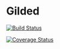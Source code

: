# Gilded
[![Build Status](https://travis-ci.org/BrouALLOUETTE/Gilded.svg?branch=master)](https://travis-ci.org/BrouALLOUETTE/Gilded)

[![Coverage Status](https://coveralls.io/repos/github/BrouALLOUETTE/Gilded/badge.svg)](https://coveralls.io/github/BrouALLOUETTE/Gilded)
